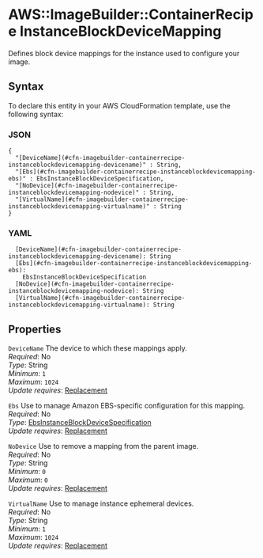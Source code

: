 # AWS::ImageBuilder::ContainerRecipe InstanceBlockDeviceMapping<a name="aws-properties-imagebuilder-containerrecipe-instanceblockdevicemapping"></a>

Defines block device mappings for the instance used to configure your image\.

## Syntax<a name="aws-properties-imagebuilder-containerrecipe-instanceblockdevicemapping-syntax"></a>

To declare this entity in your AWS CloudFormation template, use the following syntax:

### JSON<a name="aws-properties-imagebuilder-containerrecipe-instanceblockdevicemapping-syntax.json"></a>

```
{
  "[DeviceName](#cfn-imagebuilder-containerrecipe-instanceblockdevicemapping-devicename)" : String,
  "[Ebs](#cfn-imagebuilder-containerrecipe-instanceblockdevicemapping-ebs)" : EbsInstanceBlockDeviceSpecification,
  "[NoDevice](#cfn-imagebuilder-containerrecipe-instanceblockdevicemapping-nodevice)" : String,
  "[VirtualName](#cfn-imagebuilder-containerrecipe-instanceblockdevicemapping-virtualname)" : String
}
```

### YAML<a name="aws-properties-imagebuilder-containerrecipe-instanceblockdevicemapping-syntax.yaml"></a>

```
  [DeviceName](#cfn-imagebuilder-containerrecipe-instanceblockdevicemapping-devicename): String
  [Ebs](#cfn-imagebuilder-containerrecipe-instanceblockdevicemapping-ebs): 
    EbsInstanceBlockDeviceSpecification
  [NoDevice](#cfn-imagebuilder-containerrecipe-instanceblockdevicemapping-nodevice): String
  [VirtualName](#cfn-imagebuilder-containerrecipe-instanceblockdevicemapping-virtualname): String
```

## Properties<a name="aws-properties-imagebuilder-containerrecipe-instanceblockdevicemapping-properties"></a>

`DeviceName`  <a name="cfn-imagebuilder-containerrecipe-instanceblockdevicemapping-devicename"></a>
The device to which these mappings apply\.  
*Required*: No  
*Type*: String  
*Minimum*: `1`  
*Maximum*: `1024`  
*Update requires*: [Replacement](https://docs.aws.amazon.com/AWSCloudFormation/latest/UserGuide/using-cfn-updating-stacks-update-behaviors.html#update-replacement)

`Ebs`  <a name="cfn-imagebuilder-containerrecipe-instanceblockdevicemapping-ebs"></a>
Use to manage Amazon EBS\-specific configuration for this mapping\.  
*Required*: No  
*Type*: [EbsInstanceBlockDeviceSpecification](aws-properties-imagebuilder-containerrecipe-ebsinstanceblockdevicespecification.md)  
*Update requires*: [Replacement](https://docs.aws.amazon.com/AWSCloudFormation/latest/UserGuide/using-cfn-updating-stacks-update-behaviors.html#update-replacement)

`NoDevice`  <a name="cfn-imagebuilder-containerrecipe-instanceblockdevicemapping-nodevice"></a>
Use to remove a mapping from the parent image\.  
*Required*: No  
*Type*: String  
*Minimum*: `0`  
*Maximum*: `0`  
*Update requires*: [Replacement](https://docs.aws.amazon.com/AWSCloudFormation/latest/UserGuide/using-cfn-updating-stacks-update-behaviors.html#update-replacement)

`VirtualName`  <a name="cfn-imagebuilder-containerrecipe-instanceblockdevicemapping-virtualname"></a>
Use to manage instance ephemeral devices\.  
*Required*: No  
*Type*: String  
*Minimum*: `1`  
*Maximum*: `1024`  
*Update requires*: [Replacement](https://docs.aws.amazon.com/AWSCloudFormation/latest/UserGuide/using-cfn-updating-stacks-update-behaviors.html#update-replacement)